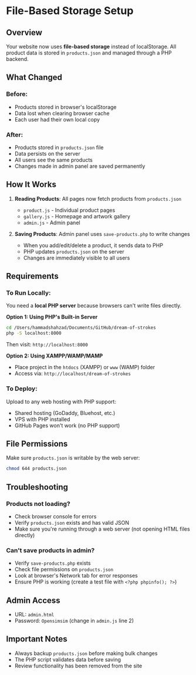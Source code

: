 # File-Based Storage Setup

## Overview
Your website now uses **file-based storage** instead of localStorage. All product data is stored in `products.json` and managed through a PHP backend.

## What Changed

### Before:
- Products stored in browser's localStorage
- Data lost when clearing browser cache
- Each user had their own local copy

### After:
- Products stored in `products.json` file
- Data persists on the server
- All users see the same products
- Changes made in admin panel are saved permanently

## How It Works

1. **Reading Products**: All pages now fetch products from `products.json`
   - `product.js` - Individual product pages
   - `gallery.js` - Homepage and artwork gallery
   - `admin.js` - Admin panel

2. **Saving Products**: Admin panel uses `save-products.php` to write changes
   - When you add/edit/delete a product, it sends data to PHP
   - PHP updates `products.json` on the server
   - Changes are immediately visible to all users

## Requirements

### To Run Locally:
You need a **local PHP server** because browsers can't write files directly. 

**Option 1: Using PHP's Built-in Server**
```bash
cd /Users/hammadshahzad/Documents/GitHub/dream-of-strokes
php -S localhost:8000
```
Then visit: `http://localhost:8000`

**Option 2: Using XAMPP/WAMP/MAMP**
- Place project in the `htdocs` (XAMPP) or `www` (WAMP) folder
- Access via: `http://localhost/dream-of-strokes`

### To Deploy:
Upload to any web hosting with PHP support:
- Shared hosting (GoDaddy, Bluehost, etc.)
- VPS with PHP installed
- GitHub Pages won't work (no PHP support)

## File Permissions
Make sure `products.json` is writable by the web server:
```bash
chmod 644 products.json
```

## Troubleshooting

### Products not loading?
- Check browser console for errors
- Verify `products.json` exists and has valid JSON
- Make sure you're running through a web server (not opening HTML files directly)

### Can't save products in admin?
- Verify `save-products.php` exists
- Check file permissions on `products.json`
- Look at browser's Network tab for error responses
- Ensure PHP is working (create a test file with `<?php phpinfo(); ?>`)

## Admin Access
- URL: `admin.html`
- Password: `Opensimsim` (change in `admin.js` line 2)

## Important Notes
- Always backup `products.json` before making bulk changes
- The PHP script validates data before saving
- Review functionality has been removed from the site

